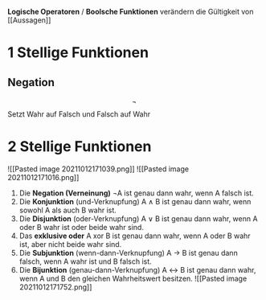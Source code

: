 **Logische Operatoren** / **Boolsche Funktionen** verändern die Gültigkeit von [[Aussagen]]
# 1 Stellige Funktionen
## Negation 
$$\neg$$
Setzt Wahr auf Falsch und Falsch auf Wahr

# 2 Stellige Funktionen
![[Pasted image 20211012171039.png]]
![[Pasted image 20211012171016.png]]

1. Die **Negation (Verneinung)** ¬A ist genau dann wahr, wenn A falsch ist. 
2. Die **Konjunktion** (und-Verknupfung) A ∧ B ist genau dann wahr, wenn sowohl A als auch B wahr ist. 
3. Die **Disjunktion** (oder-Verknupfung) A ∨ B ist genau dann wahr, wenn A oder B wahr ist oder beide wahr sind. 
4. Das **exklusive oder** A xor B ist genau dann wahr, wenn A oder B wahr ist, aber nicht beide wahr sind. 
5. Die **Subjunktion** (wenn-dann-Verknupfung) A → B ist genau dann falsch, wenn A wahr ist und B falsch ist. 
6. Die **Bijunktion** (genau-dann-Verknupfung)  A ↔ B ist genau dann wahr, wenn A und B den gleichen Wahrheitswert besitzen.
![[Pasted image 20211012171752.png]]